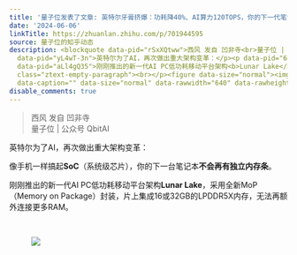 ```yaml
---
title: '量子位发表了文章: 英特尔牙膏挤爆：功耗降40%、AI算力120TOPS，你的下一代笔记本没有内存条了'
date: '2024-06-06'
linkTitle: https://zhuanlan.zhihu.com/p/701944595
source: 量子位的知乎动态
description: <blockquote data-pid="rSxXQtww">西风 发自 凹非寺<br>量子位 | 公众号 QbitAI</blockquote><p
  data-pid="yL4wT-3n">英特尔为了AI，再次做出重大架构变革：</p><p data-pid="6iw-s4bm">像手机一样搞起<b>SoC</b>（系统级芯片），你的下一台笔记本<b>不会再有独立内存条</b>。</p><p
  data-pid="aLl4gQ35">刚刚推出的新一代AI PC低功耗移动平台架构<b>Lunar Lake</b>，采用全新MoP（Memory on Package）封装，片上集成16或32GB的LPDDR5X内存，无法再额外连接更多RAM。</p><p
  class="ztext-empty-paragraph"><br></p><figure data-size="normal"><img src="https://pic4.zhimg.com/v2-f6ef14927c20deabcec49da4bb208d13.jpg"
  data-caption="" data-size="normal" data-rawwidth="640" data-rawheight="366"  ...
disable_comments: true
---
```

<blockquote data-pid="rSxXQtww">西风 发自 凹非寺<br>量子位 | 公众号 QbitAI</blockquote><p data-pid="yL4wT-3n">英特尔为了AI，再次做出重大架构变革：</p><p data-pid="6iw-s4bm">像手机一样搞起<b>SoC</b>（系统级芯片），你的下一台笔记本<b>不会再有独立内存条</b>。</p><p data-pid="aLl4gQ35">刚刚推出的新一代AI PC低功耗移动平台架构<b>Lunar Lake</b>，采用全新MoP（Memory on Package）封装，片上集成16或32GB的LPDDR5X内存，无法再额外连接更多RAM。</p><p class="ztext-empty-paragraph"><br></p><figure data-size="normal"><img src="https://pic4.zhimg.com/v2-f6ef14927c20deabcec49da4bb208d13.jpg" data-caption="" data-size="normal" data-rawwidth="640" data-rawheight="366"  ...